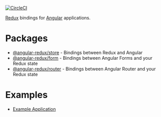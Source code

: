 [![CircleCI](https://circleci.com/gh/angular-redux/platform/tree/master.svg?style=svg)](https://circleci.com/gh/angular-redux/platform/tree/master)

[Redux](https://redux.js.org/) bindings for [Angular](https://angular.io/) applications.

# Packages

- [@angular-redux/store](store/) - Bindings between Redux and Angular
- [@angular-redux/form](form/) - Bindings between Angular Forms and your Redux state
- [@angular-redux/router](router/) - Bindings between Angular Router and your Redux state

# Examples

- [Example Application](https://github.com/angular-redux/platform/blob/master/packages/example-app)
